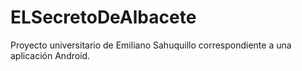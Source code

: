 ELSecretoDeAlbacete
===================

Proyecto universitario de Emiliano Sahuquillo correspondiente a una aplicación Android.

